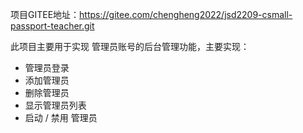 
项目GITEE地址：https://gitee.com/chengheng2022/jsd2209-csmall-passport-teacher.git

此项目主要用于实现 管理员账号的后台管理功能，主要实现：
- 管理员登录
- 添加管理员
- 删除管理员
- 显示管理员列表
- 启动 / 禁用 管理员

